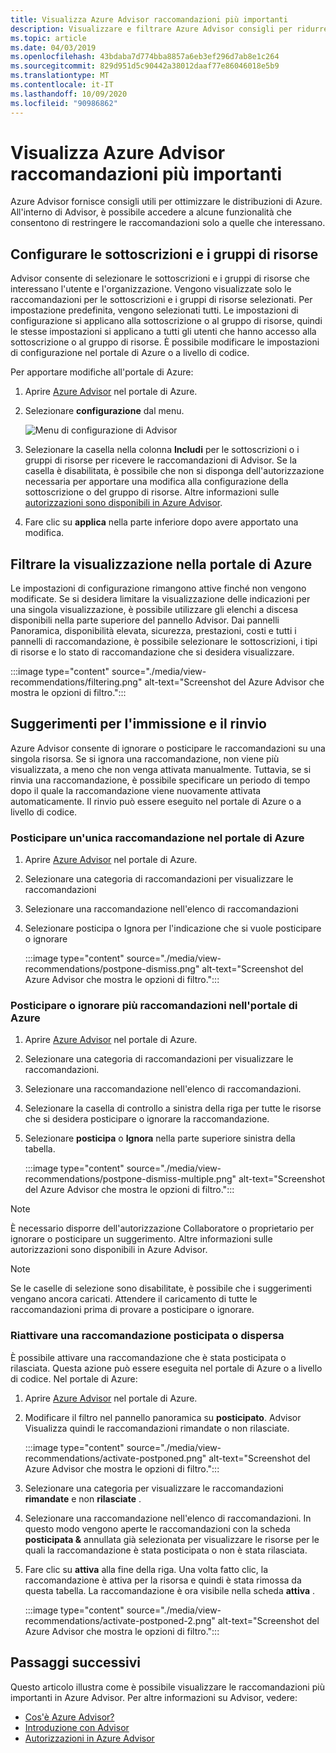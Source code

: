 ```yaml
---
title: Visualizza Azure Advisor raccomandazioni più importanti
description: Visualizzare e filtrare Azure Advisor consigli per ridurre il rumore.
ms.topic: article
ms.date: 04/03/2019
ms.openlocfilehash: 43bdaba7d774bba8857a6eb3ef296d7ab8e1c264
ms.sourcegitcommit: 829d951d5c90442a38012daaf77e86046018e5b9
ms.translationtype: MT
ms.contentlocale: it-IT
ms.lasthandoff: 10/09/2020
ms.locfileid: "90986862"
---
```

# <a name="view-azure-advisor-recommendations-that-matter-to-you"></a>Visualizza Azure Advisor raccomandazioni più importanti

Azure Advisor fornisce consigli utili per ottimizzare le distribuzioni di Azure. All'interno di Advisor, è possibile accedere a alcune funzionalità che consentono di restringere le raccomandazioni solo a quelle che interessano.

## <a name="configure-subscriptions-and-resource-groups"></a>Configurare le sottoscrizioni e i gruppi di risorse

Advisor consente di selezionare le sottoscrizioni e i gruppi di risorse che interessano l'utente e l'organizzazione. Vengono visualizzate solo le raccomandazioni per le sottoscrizioni e i gruppi di risorse selezionati. Per impostazione predefinita, vengono selezionati tutti. Le impostazioni di configurazione si applicano alla sottoscrizione o al gruppo di risorse, quindi le stesse impostazioni si applicano a tutti gli utenti che hanno accesso alla sottoscrizione o al gruppo di risorse. È possibile modificare le impostazioni di configurazione nel portale di Azure o a livello di codice.

Per apportare modifiche all'portale di Azure:

1. Aprire [Azure Advisor](https://aka.ms/azureadvisordashboard) nel portale di Azure.

1. Selezionare **configurazione** dal menu.

   ![Menu di configurazione di Advisor](./media/view-recommendations/configuration.png)

1. Selezionare la casella nella colonna **Includi** per le sottoscrizioni o i gruppi di risorse per ricevere le raccomandazioni di Advisor. Se la casella è disabilitata, è possibile che non si disponga dell'autorizzazione necessaria per apportare una modifica alla configurazione della sottoscrizione o del gruppo di risorse. Altre informazioni sulle [autorizzazioni sono disponibili in Azure Advisor](permissions.md).

1. Fare clic su **applica** nella parte inferiore dopo avere apportato una modifica.

## <a name="filtering-your-view-in-the-azure-portal"></a>Filtrare la visualizzazione nella portale di Azure

Le impostazioni di configurazione rimangono attive finché non vengono modificate. Se si desidera limitare la visualizzazione delle indicazioni per una singola visualizzazione, è possibile utilizzare gli elenchi a discesa disponibili nella parte superiore del pannello Advisor. Dai pannelli Panoramica, disponibilità elevata, sicurezza, prestazioni, costi e tutti i pannelli di raccomandazione, è possibile selezionare le sottoscrizioni, i tipi di risorse e lo stato di raccomandazione che si desidera visualizzare.

   :::image type="content" source="./media/view-recommendations/filtering.png" alt-text="Screenshot del Azure Advisor che mostra le opzioni di filtro.":::

## <a name="dismissing-and-postponing-recommendations"></a>Suggerimenti per l'immissione e il rinvio

Azure Advisor consente di ignorare o posticipare le raccomandazioni su una singola risorsa. Se si ignora una raccomandazione, non viene più visualizzata, a meno che non venga attivata manualmente. Tuttavia, se si rinvia una raccomandazione, è possibile specificare un periodo di tempo dopo il quale la raccomandazione viene nuovamente attivata automaticamente. Il rinvio può essere eseguito nel portale di Azure o a livello di codice.

### <a name="postpone-a-single-recommendation-in-the-azure-portal"></a>Posticipare un'unica raccomandazione nel portale di Azure 

1. Aprire [Azure Advisor](https://aka.ms/azureadvisordashboard) nel portale di Azure.
1. Selezionare una categoria di raccomandazioni per visualizzare le raccomandazioni
1. Selezionare una raccomandazione nell'elenco di raccomandazioni
1. Selezionare posticipa o Ignora per l'indicazione che si vuole posticipare o ignorare

     :::image type="content" source="./media/view-recommendations/postpone-dismiss.png" alt-text="Screenshot del Azure Advisor che mostra le opzioni di filtro.":::

### <a name="postpone-or-dismiss-a-multiple-recommendations-in-the-azure-portal"></a>Posticipare o ignorare più raccomandazioni nell'portale di Azure

1. Aprire [Azure Advisor](https://aka.ms/azureadvisordashboard) nel portale di Azure.
1. Selezionare una categoria di raccomandazioni per visualizzare le raccomandazioni.
1. Selezionare una raccomandazione nell'elenco di raccomandazioni.
1. Selezionare la casella di controllo a sinistra della riga per tutte le risorse che si desidera posticipare o ignorare la raccomandazione.
1. Selezionare **posticipa** o **Ignora** nella parte superiore sinistra della tabella.

     :::image type="content" source="./media/view-recommendations/postpone-dismiss-multiple.png" alt-text="Screenshot del Azure Advisor che mostra le opzioni di filtro.":::

> [!NOTE]
> È necessario disporre dell'autorizzazione Collaboratore o proprietario per ignorare o posticipare un suggerimento. Altre informazioni sulle autorizzazioni sono disponibili in Azure Advisor.

> [!NOTE]
> Se le caselle di selezione sono disabilitate, è possibile che i suggerimenti vengano ancora caricati. Attendere il caricamento di tutte le raccomandazioni prima di provare a posticipare o ignorare.

### <a name="reactivate-a-postponed-or-dismissed-recommendation"></a>Riattivare una raccomandazione posticipata o dispersa

È possibile attivare una raccomandazione che è stata posticipata o rilasciata. Questa azione può essere eseguita nel portale di Azure o a livello di codice. Nel portale di Azure:

1. Aprire [Azure Advisor](https://aka.ms/azureadvisordashboard) nel portale di Azure.

1. Modificare il filtro nel pannello panoramica su **posticipato**. Advisor Visualizza quindi le raccomandazioni rimandate o non rilasciate.

    :::image type="content" source="./media/view-recommendations/activate-postponed.png" alt-text="Screenshot del Azure Advisor che mostra le opzioni di filtro.":::

1. Selezionare una categoria per visualizzare le raccomandazioni **rimandate** e non **rilasciate** .

1. Selezionare una raccomandazione nell'elenco di raccomandazioni. In questo modo vengono aperte le raccomandazioni con la scheda **posticipata &** annullata già selezionata per visualizzare le risorse per le quali la raccomandazione è stata posticipata o non è stata rilasciata.

1. Fare clic su **attiva** alla fine della riga. Una volta fatto clic, la raccomandazione è attiva per la risorsa e quindi è stata rimossa da questa tabella. La raccomandazione è ora visibile nella scheda **attiva** .
 
     :::image type="content" source="./media/view-recommendations/activate-postponed-2.png" alt-text="Screenshot del Azure Advisor che mostra le opzioni di filtro.":::

## <a name="next-steps"></a>Passaggi successivi

Questo articolo illustra come è possibile visualizzare le raccomandazioni più importanti in Azure Advisor. Per altre informazioni su Advisor, vedere: 

- [Cos'è Azure Advisor?](advisor-overview.md)
- [Introduzione con Advisor](advisor-get-started.md)
- [Autorizzazioni in Azure Advisor](permissions.md)



